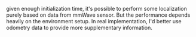 given enough initialization time, it's possible to perform some localization purely based on data from mmWave sensor. But the performance depends heavily on the environment setup. In real implementation, I'd better use odometry data to provide more supplementary information.
